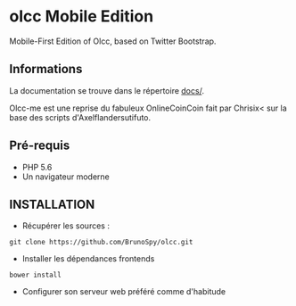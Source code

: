 # olcc Mobile Edition

Mobile-First Edition of Olcc, based on Twitter Bootstrap.

## Informations

La documentation se trouve dans le répertoire [docs/](docs/index.md). 
 
Olcc-me est une reprise du fabuleux OnlineCoinCoin fait par Chrisix< sur la base des scripts d'Axelflandersutifuto.


## Pré-requis

* PHP 5.6
* Un navigateur moderne

## INSTALLATION

* Récupérer les sources :

`git clone https://github.com/BrunoSpy/olcc.git`

* Installer les dépendances frontends

`bower install`

* Configurer son serveur web préféré comme d'habitude
